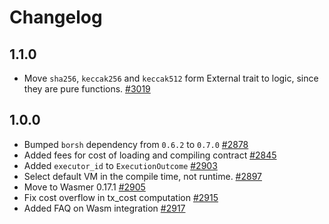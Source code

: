 # Changelog

## 1.1.0

- Move `sha256`, `keccak256` and `keccak512` form External trait to logic, since they are pure functions. [#3019](https://github.com/nearprotocol/nearcore/issues/3019)

## 1.0.0

- Bumped `borsh` dependency from `0.6.2` to `0.7.0` [#2878](https://github.com/nearprotocol/nearcore/pull/2878)
- Added fees for cost of loading and compiling contract [#2845](https://github.com/nearprotocol/nearcore/pull/2845)
- Added `executor_id` to `ExecutionOutcome` [#2903](https://github.com/nearprotocol/nearcore/pull/2903)
- Select default VM in the compile time, not runtime. [#2897](https://github.com/nearprotocol/nearcore/pull/2897)
- Move to Wasmer 0.17.1 [#2905](https://github.com/nearprotocol/nearcore/pull/2905)
- Fix cost overflow in tx_cost computation [#2915](https://github.com/nearprotocol/nearcore/pull/2915)
- Added FAQ on Wasm integration [#2917](https://github.com/nearprotocol/nearcore/pull/2917)
